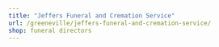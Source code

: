 ```yaml
---
title: "Jeffers Funeral and Cremation Service"
url: /greeneville/jeffers-funeral-and-cremation-service/
shop: funeral directors
---
```


